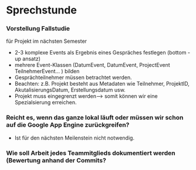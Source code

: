 # Sprechstunde

### Vorstellung Fallstudie

für Projekt im nächsten Semester
- 2-3 komplexe Events als Ergebnis eines Gespräches festlegen (bottom -up ansatz)
- mehrere Event-Klassen (DatumEvent, DatumEvent, ProjectEvent TeilnehmerEvent... ) bilden
- Gesprächteilnehmer müssen betrachtet werden. 
- Beachten: z.B. Projekt besteht aus Metadaten wie Teilnehmer, ProjektID, AkutalisierungsDatum, Erstellungsdatum usw. 
- Projekt muss eingegrenzt werden--> somit können wir eine Spezialsierung erreichen.

### Reicht es, wenn das ganze lokal läuft oder müssen wir schon auf die Google App Engine zurückgreifen?

- Ist für den nächsten Meilenstein nicht notwendig. 

### Wie soll Arbeit jedes Teammitglieds dokumentiert werden (Bewertung anhand der Commits?
